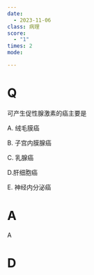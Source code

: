 ```yaml
---
date:
  - 2023-11-06
class: 病理
score:
  - "1"
times: 2
mode:

---
```



# Q
可产生促性腺激素的癌主要是

A. 绒毛膜癌

B. 子宫内膜腺癌

C. 乳腺癌

D.肝细胞癌

E. 神经内分泌癌


# A
A





# D